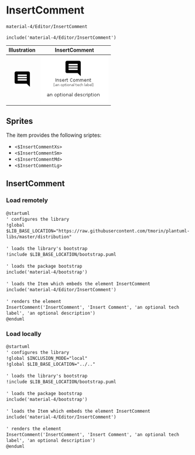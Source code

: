 # InsertComment


```text
material-4/Editor/InsertComment
```

```text
include('material-4/Editor/InsertComment')
```



| Illustration | InsertComment |
| :---: | :---: |
| ![illustration for Illustration](../../material-4/Editor/InsertComment.png) | ![illustration for InsertComment](../../material-4/Editor/InsertComment.Local.png) |



## Sprites
The item provides the following sriptes:

- `<$InsertCommentXs>`
- `<$InsertCommentSm>`
- `<$InsertCommentMd>`
- `<$InsertCommentLg>`





## InsertComment

### Load remotely
```plantuml
@startuml
' configures the library
!global $LIB_BASE_LOCATION="https://raw.githubusercontent.com/tmorin/plantuml-libs/master/distribution"

' loads the library's bootstrap
!include $LIB_BASE_LOCATION/bootstrap.puml

' loads the package bootstrap
include('material-4/bootstrap')

' loads the Item which embeds the element InsertComment
include('material-4/Editor/InsertComment')

' renders the element
InsertComment('InsertComment', 'Insert Comment', 'an optional tech label', 'an optional description')
@enduml
```

### Load locally
```plantuml
@startuml
' configures the library
!global $INCLUSION_MODE="local"
!global $LIB_BASE_LOCATION="../.."

' loads the library's bootstrap
!include $LIB_BASE_LOCATION/bootstrap.puml

' loads the package bootstrap
include('material-4/bootstrap')

' loads the Item which embeds the element InsertComment
include('material-4/Editor/InsertComment')

' renders the element
InsertComment('InsertComment', 'Insert Comment', 'an optional tech label', 'an optional description')
@enduml
```

